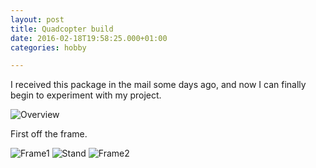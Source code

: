 ```yaml
---
layout: post
title: Quadcopter build
date: 2016-02-18T19:58:25.000+01:00
categories: hobby

---
```

I received this package in the mail some days ago, and now I can finally begin to experiment with my <!--[dronecam](cnheider.net/dronecam)--> project.

![Overview](/images/2016/03/overview.jpg)

First off the frame.

![Frame1](/images/2016/03/frame1.jpg)
![Stand](/images/2016/03/stand.jpg)
![Frame2](/images/2016/03/frame2.jpg)